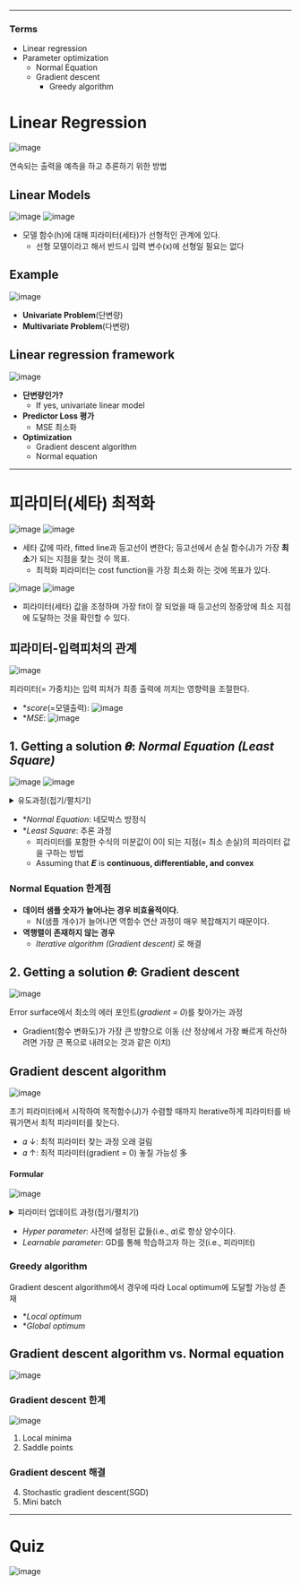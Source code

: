 ****
### Terms
- Linear regression
- Parameter optimization
  - Normal Equation
  - Gradient descent
    - Greedy algorithm

# Linear Regression
![image](https://user-images.githubusercontent.com/39285147/178196382-56e8a8fd-093e-4632-9213-13f6f4ebe595.png)

연속되는 출력을 예측을 하고 추론하기 위한 방법

## Linear Models
![image](https://user-images.githubusercontent.com/39285147/178196415-38fd2c92-35ea-4e1a-896e-e1735c78019d.png)
![image](https://user-images.githubusercontent.com/39285147/178196701-ce862dc2-fa03-4c3f-a99c-bd71596d1655.png)
- 모델 함수(h)에 대해 피라미터(세타)가 선형적인 관계에 있다.
  - 선형 모델이라고 해서 반드시 입력 변수(x)에 선형일 필요는 없다

## Example
![image](https://user-images.githubusercontent.com/39285147/178196746-f5335637-1b0b-42db-83cb-fd118eb65786.png)
- **Univariate Problem**(단변량)
- **Multivariate Problem**(다변량)

## Linear regression framework
![image](https://user-images.githubusercontent.com/39285147/178196979-fc670ef5-27ba-4492-b1e6-83199c0b4c75.png)
- **단변량인가?**
  - If yes, univariate linear model
- **Predictor Loss 평가**
  - MSE 최소화
- **Optimization**
  - Gradient descent algorithm
  - Normal equation

****
# 피라미터(세타) 최적화
![image](https://user-images.githubusercontent.com/39285147/178197289-7fc887bf-df07-435c-88e6-b7170f719e4e.png)
![image](https://user-images.githubusercontent.com/39285147/178197351-fd667f82-cb93-4099-867b-83de0bc62b75.png)
- 세타 값에 따라, fitted line과 등고선이 변한다; 등고선에서 손실 함수(J)가 가장 **최소**가 되는 지점을 찾는 것이 목표.
  - 최적화 피라미터는 cost function을 가장 최소화 하는 것에 목표가 있다.

![image](https://user-images.githubusercontent.com/39285147/178197438-e087d643-4d00-418f-9d55-0f245fca7ca7.png)
![image](https://user-images.githubusercontent.com/39285147/178197453-f78b90b1-1cda-4a17-bda1-8aac60f1bec6.png)
- 피라미터(세타) 값을 조정하며 가장 fit이 잘 되었을 때 등고선의 정중앙에 최소 지점에 도달하는 것을 확인할 수 있다.

## 피라미터-입력피처의 관계
![image](https://user-images.githubusercontent.com/39285147/178197965-dddabfee-38bb-4b38-89a4-2f1103915f90.png)

피라미터(= 가중치)는 입력 피처가 최종 출력에 끼치는 영향력을 조절한다.
- **score*(=모델출력): ![image](https://user-images.githubusercontent.com/39285147/178202928-b38b1b04-f842-4ac1-8053-dfc9791dda50.png)
- **MSE*: ![image](https://user-images.githubusercontent.com/39285147/178202939-068fed18-542f-4e13-9dc3-430b244c81ee.png)

## 1. Getting a solution 𝜽: *Normal Equation (Least Square)*
![image](https://user-images.githubusercontent.com/39285147/178198986-a37ff222-2855-4be6-8692-cea698ad4545.png)
![image](https://user-images.githubusercontent.com/39285147/178199510-7833b730-c9b1-47d9-9460-6081fb205534.png)
<details markdown="1">
<summary>유도과정(접기/펼치기)</summary>

![image](https://user-images.githubusercontent.com/39285147/178199284-1f7c237b-2917-4c42-a3e6-be51920e63af.png)

</details>

- **Normal Equation*: 네모박스 방정식
- **Least Square*: 추론 과정
  - 피라미터를 포함한 수식의 미분값이 0이 되는 지점(= 최소 손실)의 피라미터 값을 구하는 방법
  - Assuming that 𝑬 is **continuous, differentiable, and convex**

### Normal Equation 한계점
- **데이터 샘플 숫자가 늘어나는 경우 비효율적이다.**
  - N(샘플 개수)가 늘어나면 역함수 연산 과정이 매우 복잡해지기 때문이다.
- **역행렬이 존재하지 않는 경우**
  - *Iterative algorithm (Gradient descent)* 로 해결

## 2. Getting a solution 𝜽: Gradient descent
![image](https://user-images.githubusercontent.com/39285147/178201137-419c43bf-b1bb-46f2-be40-72bc3545b194.png)

Error surface에서 최소의 에러 포인트(*gradient = 0*)를 찾아가는 과정
- Gradient(함수 변화도)가 가장 큰 방향으로 이동 (산 정상에서 가장 빠르게 하산하려면 가장 큰 폭으로 내려오는 것과 같은 이치)

## Gradient descent algorithm
![image](https://user-images.githubusercontent.com/39285147/178201002-c7ddd4cb-91d9-474e-9b6b-5d5160154221.png)

초기 피라미터에서 시작하여 목적함수(J)가 수렴할 때까지 Iterative하게 피라미터를 바꿔가면서 최적 피라미터를 찾는다.
- 𝛼 ↓: 최적 피라미터 찾는 과정 오래 걸림
- 𝛼 ↑: 최적 피라미터(gradient = 0) 놓칠 가능성 多 

#### Formular
![image](https://user-images.githubusercontent.com/39285147/178201318-f613c2e7-318b-4f74-b3b5-e160c2bf7b01.png)

<details markdown="1">
<summary>피라미터 업데이트 과정(접기/펼치기)</summary>

![image](https://user-images.githubusercontent.com/39285147/178202131-0583c718-48a0-4cbf-b112-68b4c0ce4ce0.png)
![image](https://user-images.githubusercontent.com/39285147/178202146-5409a272-42a9-49a5-80e7-8711bc189ff8.png)

</details>

- *Hyper parameter*: 사전에 설정된 값들(i.e., 𝛼)로 항상 양수이다.
- *Learnable parameter*: GD를 통해 학습하고자 하는 것(i.e., 피라미터)

### Greedy algorithm
Gradient descent algorithm에서 경우에 따라 Local optimum에 도달할 가능성 존재
- **Local optimum*
- **Global optimum*

## Gradient descent algorithm vs. Normal equation
![image](https://user-images.githubusercontent.com/39285147/178202658-345986db-2484-42e5-be37-c63ed9993736.png)

### Gradient descent 한계
![image](https://user-images.githubusercontent.com/39285147/178202611-07ed6ee4-54ce-49b2-8d60-6f15d75dfff2.png)
1. Local minima
2. Saddle points

### Gradient descent 해결
4. Stochastic gradient descent(SGD)
5. Mini batch

****
# Quiz
![image](https://user-images.githubusercontent.com/39285147/178202712-138468c8-3593-452e-8b5d-dce64e2d6656.png)
